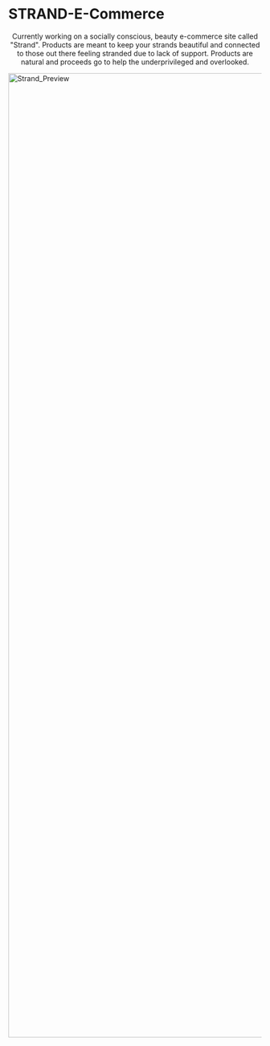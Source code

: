 # STRAND-E-Commerce

<p align="center">
Currently working on a socially conscious, beauty e-commerce site called "Strand". Products are meant to keep your strands beautiful and connected to those out there feeling stranded due to lack of support. Products are natural and proceeds go to help the underprivileged and overlooked.
</p>

<img width="1919" alt="Strand_Preview" src="https://user-images.githubusercontent.com/96272858/159202556-f663b100-af99-467f-9b9b-4df8aa5719b1.PNG">
